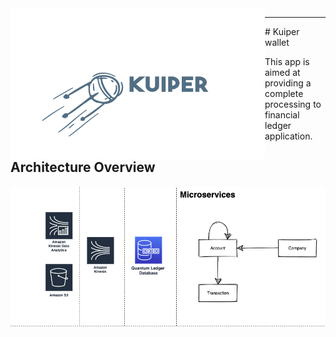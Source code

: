 <img src="images/kuiper.png" align="left">

<hr>
# Kuiper wallet

This app is aimed at providing a complete processing to financial ledger application.



## Architecture Overview



![wallet](images/wallet.png)


